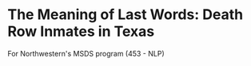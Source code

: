 # The Meaning of Last Words: Death Row Inmates in Texas
For Northwestern's MSDS program (453 - NLP)
